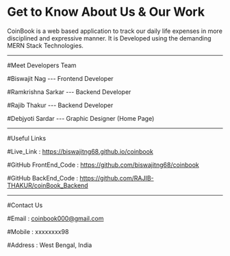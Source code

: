 ﻿# Get to Know About Us & Our Work
 CoinBook is a web based application to track our daily life expenses in more disciplined and expressive manner. It is Developed using the demanding MERN Stack Technologies.

---------------------------------------------------------------------------------------------------------------------------------------------------------------

#Meet Developers Team

#Biswajit Nag --- Frontend Developer

#Ramkrishna Sarkar --- Backend Developer

#Rajib Thakur --- Backend Developer

#Debjyoti Sardar --- Graphic Designer (Home Page)

---------------------------------------------------------------------------------------------------------------------------------------------------------------

#Useful Links

#Live_Link : https://biswajitng68.github.io/coinbook

#GitHub FrontEnd_Code : https://github.com/biswajitng68/coinbook

#GitHub BackEnd_Code : https://github.com/RAJIB-THAKUR/coinBook_Backend

---------------------------------------------------------------------------------------------------------------------------------------------------------------

#Contact Us

#Email : coinbook000@gmail.com

#Mobile : xxxxxxxx98

#Address : West Bengal, India
